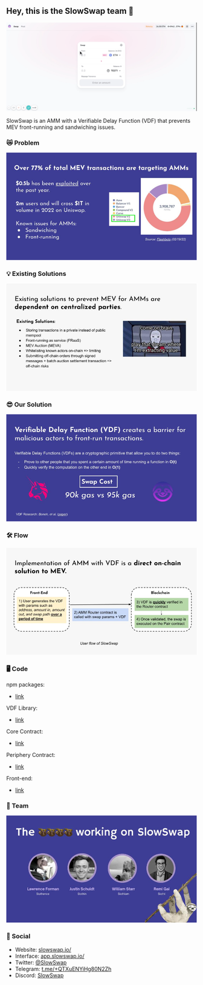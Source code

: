 ## Hey, this is the SlowSwap team 🦥

![Here's a simple demo of our project](SlowSwapDemo.gif)

SlowSwap is an AMM with a Verifiable Delay Function (VDF) that prevents MEV front-running and sandwiching issues. 

### 😿 Problem

![problem](problem.jpg)

### 💡 Existing Solutions

![existing](existing.jpg)

### 😎 Our Solution

![vdf](vdf.jpg)

### 🛠 Flow

![flow](flow.jpg)

### 🖥 Code

npm packages:
- [link](https://www.npmjs.com/search?q=slowswap)

VDF Library: 
- [link](https://github.com/SlowSwap/vdf)

Core Contract:
- [link](https://github.com/SlowSwap/slowswap-core)

Periphery Contract:
- [link](https://github.com/SlowSwap/slowswap-periphery)

Front-end: 
- [link](https://github.com/SlowSwap/slow-front-end)


### 🦥 Team

![team](team.jpg)

### 📱 Social

- Website: [slowswap.io/](https://slowswap.io//)
- Interface: [app.slowswap.io/](https://app.slowswap.io/)
- Twitter: [@SlowSwap](https://twitter.com/SlowSwap)
- Telegram: [t.me/+QTXuENYiHg80N2Zh](https://t.me/+QTXuENYiHg80N2Zh)
- Discord: [SlowSwap](https://discord.gg/j3WzFtDZZc)
